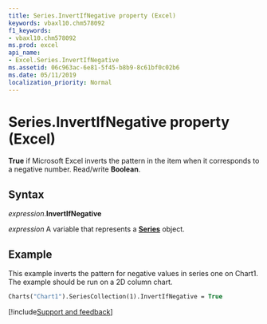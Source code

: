 ```yaml
---
title: Series.InvertIfNegative property (Excel)
keywords: vbaxl10.chm578092
f1_keywords:
- vbaxl10.chm578092
ms.prod: excel
api_name:
- Excel.Series.InvertIfNegative
ms.assetid: 06c963ac-6e81-5f45-b8b9-8c61bf0c02b6
ms.date: 05/11/2019
localization_priority: Normal
---
```



# Series.InvertIfNegative property (Excel)

**True** if Microsoft Excel inverts the pattern in the item when it corresponds to a negative number. Read/write **Boolean**.


## Syntax

_expression_.**InvertIfNegative**

_expression_ A variable that represents a **[Series](Excel.Series(object).md)** object.


## Example

This example inverts the pattern for negative values in series one on Chart1. The example should be run on a 2D column chart.

```vb
Charts("Chart1").SeriesCollection(1).InvertIfNegative = True
```



[!include[Support and feedback](~/includes/feedback-boilerplate.md)]